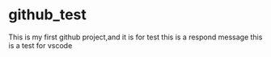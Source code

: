 # github_test
This is my first github project,and it is for test
this is a respond message
this is a test for vscode